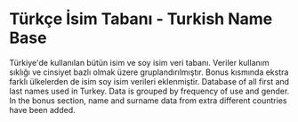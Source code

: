 # Türkçe İsim Tabanı - Turkish Name Base

Türkiye'de kullanılan bütün isim ve soy isim veri tabanı. Veriler kullanım sıklığı ve cinsiyet bazlı olmak üzere gruplandırılmıştır. Bonus kısmında ekstra farklı ülkelerden de isim soy isim verileri eklenmiştir.
Database of all first and last names used in Turkey. Data is grouped by frequency of use and gender. In the bonus section, name and surname data from extra different countries have been added. 
